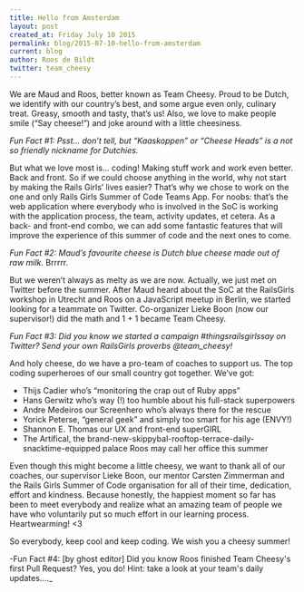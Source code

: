 ```yaml
---
title: Hello from Amsterdam
layout: post
created_at: Friday July 10 2015 
permalink: blog/2015-07-10-hello-from-amsterdam
current: blog
author: Roos de Bildt
twitter: team_cheesy
---
```


We are Maud and Roos, better known as Team Cheesy. Proud to be Dutch, we identify with our country’s best, and some argue even only, culinary treat. Greasy, smooth and tasty, that’s us! Also, we love to make people smile (“Say cheese!”) and joke around with a little cheesiness.


_Fun Fact #1: Psst… don’t tell, but “Kaaskoppen” or “Cheese Heads” is a not so friendly nickname for Dutchies._


But what we love most is… coding! Making stuff work and work even better. Back and front. So if we could choose anything in the world, why not start by making the Rails Girls’ lives easier? That’s why we chose to work on the one and only Rails Girls Summer of Code Teams App. For noobs: that’s the web application where everybody who is involved in the SoC is working with the application process, the team, activity updates, et cetera. As a back- and front-end combo, we can add some fantastic features that will improve the experience of this summer of code and the next ones to come.

_Fun Fact #2: Maud’s favourite cheese is Dutch blue cheese made out of raw milk._
Brrrrr.

But we weren’t always as melty as we are now. Actually, we just met on Twitter before the summer. After Maud heard about the SoC at the RailsGirls workshop in Utrecht and Roos on a JavaScript meetup in Berlin, we started looking for a teammate on Twitter. Co-organizer Lieke Boon (now our supervisor!) did the math and 1 + 1 became Team Cheesy.

_Fun Fact #3: Did you know we started a campaign #thingsrailsgirlssay on Twitter? Send your own RailsGirls proverbs @team_cheesy!_

And holy cheese, do we have a pro-team of coaches to support us. The top coding superheroes of our small country got together. We’ve got:

* Thijs Cadier who’s “monitoring the crap out of Ruby apps”  
* Hans Gerwitz who’s way (!) too humble about his full-stack superpowers  
* Andre Medeiros our Screenhero who’s always there for the rescue  
* Yorick Peterse, “general geek” and simply too smart for his age (ENVY!)  
* Shannon E. Thomas our UX and front-end superGIRL  
* The Artifical, the brand-new-skippybal-rooftop-terrace-daily-snacktime-equipped palace Roos may call her office this summer  

Even though this might become a little cheesy, we want to thank all of our coaches, our supervisor Lieke Boon, our mentor Carsten Zimmerman and the Rails Girls Summer of Code organisation for all of their time, dedication, effort and kindness. Because honestly, the happiest moment so far has been to meet everybody and realize what an amazing team of people we have who voluntarily put so much effort in our learning process. Heartwearming! <3

So everybody, keep cool and keep coding. We wish you a cheesy summer!

-Fun Fact #4: [by ghost editor] Did you know Roos finished Team Cheesy's first Pull Request? Yes, you do! Hint: take a look at your team's daily updates...._  

